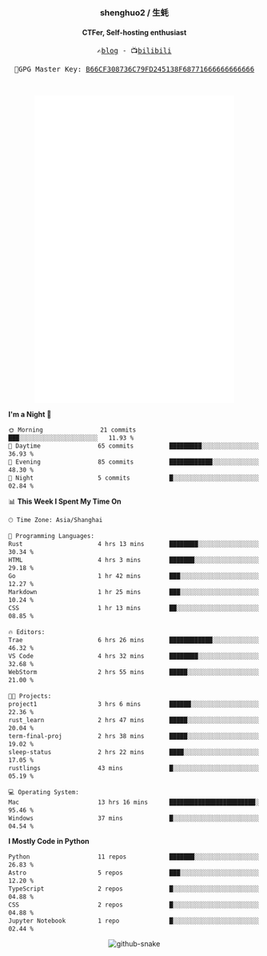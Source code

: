 <h3 align="center"> shenghuo2 / 生蚝 </h3>
<h4 align="center" >CTFer, Self-hosting enthusiast</h3>


<p align="center">
  <samp>
    ✍️<a href="https://blog.shenghuo2.top/">blog</a> -
    📺<a href="https://space.bilibili.com/85894935">bilibili</a>
  </samp>
</p>
<p align="center">
  <samp>
     🔐GPG Master Key: <a align="center" href="https://github.com/shenghuo2.gpg">B66CF308736C79FD245138F68771666666666666</a>
  </samp>
</p>
<br>
<p align="center">
  <a href="https://github.com/shenghuo2">
    <img width="400" align="top" src="https://github.com/shenghuo2/shenghuo2/blob/main/metrics.left.svg" />
  </a>
  <a href="https://github.com/shenghuo2">
    <img width="400" align="top" src="https://github.com/shenghuo2/shenghuo2/blob/main/metrics.right.svg" />
  </a>
</p>


<!--START_SECTION:waka-->
**I'm a Night 🦉** 

```text
🌞 Morning                21 commits          ███░░░░░░░░░░░░░░░░░░░░░░   11.93 % 
🌆 Daytime                65 commits          █████████░░░░░░░░░░░░░░░░   36.93 % 
🌃 Evening                85 commits          ████████████░░░░░░░░░░░░░   48.30 % 
🌙 Night                  5 commits           █░░░░░░░░░░░░░░░░░░░░░░░░   02.84 % 
```


📊 **This Week I Spent My Time On** 

```text
🕑︎ Time Zone: Asia/Shanghai

💬 Programming Languages: 
Rust                     4 hrs 13 mins       ████████░░░░░░░░░░░░░░░░░   30.34 % 
HTML                     4 hrs 3 mins        ███████░░░░░░░░░░░░░░░░░░   29.18 % 
Go                       1 hr 42 mins        ███░░░░░░░░░░░░░░░░░░░░░░   12.27 % 
Markdown                 1 hr 25 mins        ███░░░░░░░░░░░░░░░░░░░░░░   10.24 % 
CSS                      1 hr 13 mins        ██░░░░░░░░░░░░░░░░░░░░░░░   08.85 % 

🔥 Editors: 
Trae                     6 hrs 26 mins       ████████████░░░░░░░░░░░░░   46.32 % 
VS Code                  4 hrs 32 mins       ████████░░░░░░░░░░░░░░░░░   32.68 % 
WebStorm                 2 hrs 55 mins       █████░░░░░░░░░░░░░░░░░░░░   21.00 % 

🐱‍💻 Projects: 
project1                 3 hrs 6 mins        ██████░░░░░░░░░░░░░░░░░░░   22.36 % 
rust_learn               2 hrs 47 mins       █████░░░░░░░░░░░░░░░░░░░░   20.04 % 
term-final-proj          2 hrs 38 mins       █████░░░░░░░░░░░░░░░░░░░░   19.02 % 
sleep-status             2 hrs 22 mins       ████░░░░░░░░░░░░░░░░░░░░░   17.05 % 
rustlings                43 mins             █░░░░░░░░░░░░░░░░░░░░░░░░   05.19 % 

💻 Operating System: 
Mac                      13 hrs 16 mins      ████████████████████████░   95.46 % 
Windows                  37 mins             █░░░░░░░░░░░░░░░░░░░░░░░░   04.54 % 
```

**I Mostly Code in Python** 

```text
Python                   11 repos            ███████░░░░░░░░░░░░░░░░░░   26.83 % 
Astro                    5 repos             ███░░░░░░░░░░░░░░░░░░░░░░   12.20 % 
TypeScript               2 repos             █░░░░░░░░░░░░░░░░░░░░░░░░   04.88 % 
CSS                      2 repos             █░░░░░░░░░░░░░░░░░░░░░░░░   04.88 % 
Jupyter Notebook         1 repo              █░░░░░░░░░░░░░░░░░░░░░░░░   02.44 % 
```




<!--END_SECTION:waka-->


<div align="center">
  <picture>
    <source media="(prefers-color-scheme: dark)" srcset="https://gist.githubusercontent.com/shenghuo2/bfce20b14ab0484cef03bae6e60e0b3a/raw/github-snake-dark.svg" />
    <source media="(prefers-color-scheme: light)" srcset="https://gist.githubusercontent.com/shenghuo2/bfce20b14ab0484cef03bae6e60e0b3a/raw/github-snake.svg" />
    <img alt="github-snake" src="https://gist.githubusercontent.com/shenghuo2/bfce20b14ab0484cef03bae6e60e0b3a/raw/github-snake.svg" />
  </picture>
</div>

<!--
**shenghuo2/shenghuo2** is a ✨ _special_ ✨ repository because its `README.md` (this file) appears on your GitHub profile.

Here are some ideas to get you started:

- 🔭 I’m currently working on ...
- 🌱 I’m currently learning ...
- 👯 I’m looking to collaborate on ...
- 🤔 I’m looking for help with ...
- 💬 Ask me about ...
- 📫 How to reach me: ...
- 😄 Pronouns: ...
- ⚡ Fun fact: ...
-->

